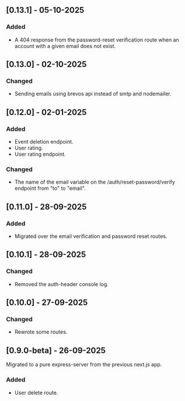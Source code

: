 ## [0.13.1] - 05-10-2025

### Added

- A 404 response from the password-reset verification route when an account with a given email does not exist.

## [0.13.0] - 02-10-2025

### Changed

- Sending emails using brevos api instead of smtp and nodemailer.

## [0.12.0] - 02-01-2025

### Added

- Event deletion endpoint.
- User rating.
- User rating endpoint.

### Changed

- The name of the email variable on the /auth/reset-password/verify endpoint from "to" to "email".

## [0.11.0] - 28-09-2025

### Added

- Migrated over the email verification and password reset routes.

## [0.10.1] - 28-09-2025

### Changed

- Removed the auth-header console log.

## [0.10.0] - 27-09-2025

### Changed

- Rewrote some routes.

## [0.9.0-beta] - 26-09-2025

Migrated to a pure express-server from the previous next.js app.

### Added

- User delete route.
